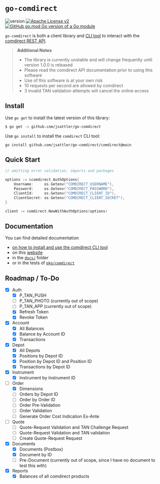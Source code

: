 `go-comdirect`
===
![version](https://img.shields.io/github/v/release/jsattler/go-comdirect?include_prereleases)
[![Apache License v2](https://img.shields.io/github/license/jsattler/go-comdirect)](http://www.apache.org/licenses/)
[![GitHub go.mod Go version of a Go module](https://img.shields.io/github/go-mod/go-version/jsattler/go-comdirect)](https://github.com/jsattler/go-comdirect)

`go-comdirect` is both a client library and [CLI tool](comdirect) to interact with
the [comdirect REST API](https://www.comdirect.de/cms/kontakt-zugaenge-api.html).

> **Additional Notes**
> * The library is currently unstable and will change frequently until version 1.0.0 is released
> * Please read the comdirect API documentation prior to using this software
> * Use of this software is at your own risk
> * 10 requests per second are allowed by comdirect
> * 3 invalid TAN validation attempts will cancel the online access 

Install
---
Use `go get` to install the latest version of this library:
```bash
$ go get -u github.com/jsattler/go-comdirect
```

Use `go install` to install the `comdirect` CLI tool:
```shell
go install github.com/jsattler/go-comdirect/comdirect@main
```

Quick Start
---
```go
// omitting error validation, imports and packages

options := &comdirect.AuthOptions{
    Username:     os.Getenv("COMDIRECT_USERNAME"),
    Password:     os.Getenv("COMDIRECT_PASSWORD"),
    ClientId:     os.Getenv("COMDIRECT_CLIENT_ID"),
    ClientSecret: os.Getenv("COMDIRECT_CLIENT_SECRET"),
}

client := comdirect.NewWithAuthOptions(options)
```

Documentation
---
You can find detailed documentation
* [on how to install and use the comdirect CLI tool](comdirect/README.md)
* on this [website](https://jsattler.github.io/go-comdirect/#/)
* in the [`docs/`](docs/getting-started.md) folder
* or in the tests of [`pkg/comdirect`](pkg/comdirect)

Roadmap / To-Do
---

* [x] Auth
  * [x] P_TAN_PUSH
  * [ ] P_TAN_PHOTO (currently out of scope)
  * [ ] P_TAN_APP (currently out of scope)
  * [x] Refresh Token
  * [x] Revoke Token
* [x] Account
  * [x] All Balances
  * [x] Balance by Account ID
  * [x] Transactions
* [x] Depot
  * [x] All Depots
  * [x] Positions by Depot ID
  * [x] Position by Depot ID and Position ID
  * [x] Transactions by Depot ID
* [x] Instrument
  * [x] Instrument by Instrument ID
* [ ] Order
  * [x] Dimensions
  * [ ] Orders by Depot ID
  * [ ] Order by Order ID
  * [ ] Order Pre-Validation
  * [ ] Order Validation
  * [ ] Generate Order Cost Indication Ex-Ante
* [ ] Quote
  * [ ] Quote-Request Validation and TAN Challenge Request
  * [ ] Quote-Request Validation and TAN validation
  * [ ] Create Quote-Request Request
* [x] Documents
  * [x] Documents (Postbox)
  * [x] Document by ID
  * [ ] Pre-Document (currently out of scope, since I have no document to test this with)
* [x] Reports
  * [x] Balances of all comdirect products

